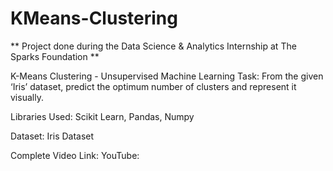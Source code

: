 # KMeans-Clustering

** Project done during the Data Science & Analytics Internship at The Sparks Foundation **

 K-Means Clustering - Unsupervised Machine Learning
Task: From the given ‘Iris’ dataset, predict the optimum number of clusters and represent it visually.

Libraries Used: Scikit Learn, Pandas, Numpy

Dataset: Iris Dataset

Complete Video Link: YouTube:
